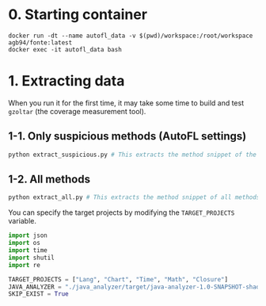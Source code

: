 # 0. Starting container 
```
docker run -dt --name autofl_data -v $(pwd)/workspace:/root/workspace agb94/fonte:latest
docker exec -it autofl_data bash
```

# 1. Extracting data

When you run it for the first time, it may take some time to build and test `gzoltar` (the coverage measurement tool).

## 1-1. Only suspicious methods (AutoFL settings)
```bash
python extract_suspicious.py # This extracts the method snippet of the suspicious methods in sbfl_method_ranks_full.json 
```

## 1-2. All methods 
```bash
python extract_all.py # This extracts the method snippet of all methods
```

You can specify the target projects by modifying the `TARGET_PROJECTS` variable.
```python
import json
import os
import time
import shutil
import re

TARGET_PROJECTS = ["Lang", "Chart", "Time", "Math", "Closure"]
JAVA_ANALYZER = "./java_analyzer/target/java-analyzer-1.0-SNAPSHOT-shaded.jar"
SKIP_EXIST = True
```
